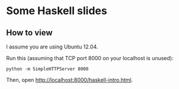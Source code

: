 # Some Haskell slides

## How to view

I assume you are using Ubuntu 12.04.

Run this (assuming that TCP port 8000 on your localhost is unused):

```
python -m SimpleHTTPServer 8000
```

Then, open [http://localhost:8000/haskell-intro.html](http://localhost:8000/haskell-intro.html).
